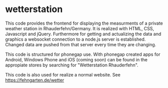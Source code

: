 wetterstation
=============

This code provides the frontend for displaying the measurments of a private weather station in Rhauderfehn/Germany. It is realized with HTML, CSS, Javascript and jQuery. Furthermore for getting and actualizing the data and graphics a websocket connection to a node.js server is established. Changed data are pushed from that server every time they are changing.

This code is structured for phonegap use. With phonegap created apps for Android, Windows Phone and iOS (coming soon) can be found in the appropiate stores by searching for "Wetterstation Rhauderfehn".

This code is also used for realize a normal website. See https://fehngarten.de/wetter




